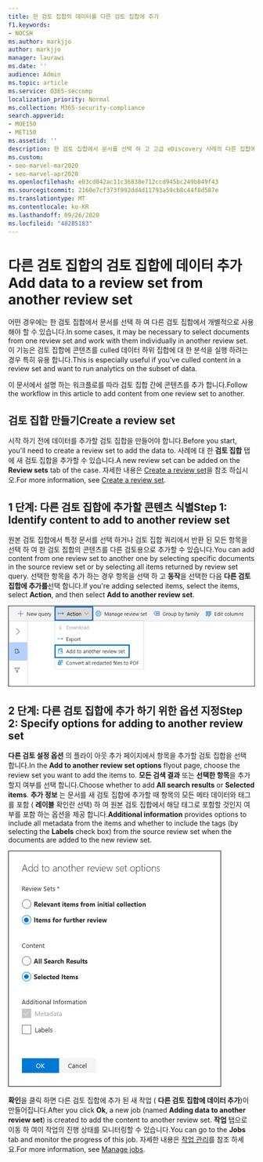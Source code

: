 ```yaml
---
title: 한 검토 집합의 데이터를 다른 검토 집합에 추가
f1.keywords:
- NOCSH
ms.author: markjjo
author: markjjo
manager: laurawi
ms.date: ''
audience: Admin
ms.topic: article
ms.service: O365-seccomp
localization_priority: Normal
ms.collection: M365-security-compliance
search.appverid:
- MOE150
- MET150
ms.assetid: ''
description: 한 검토 집합에서 문서를 선택 하 고 고급 eDiscovery 사례의 다른 집합에서 개별적으로 사용 하는 방법에 대해 알아봅니다.
ms.custom:
- seo-marvel-mar2020
- seo-marvel-apr2020
ms.openlocfilehash: e03cd042ac11c36838e712ccd945bc249b849f43
ms.sourcegitcommit: 2160e7cf373f992dd4d11793a59cb8c44f8d587e
ms.translationtype: MT
ms.contentlocale: ko-KR
ms.lasthandoff: 09/26/2020
ms.locfileid: "48285183"
---
```

# <a name="add-data-to-a-review-set-from-another-review-set"></a><span data-ttu-id="42723-103">다른 검토 집합의 검토 집합에 데이터 추가</span><span class="sxs-lookup"><span data-stu-id="42723-103">Add data to a review set from another review set</span></span>

<span data-ttu-id="42723-104">어떤 경우에는 한 검토 집합에서 문서를 선택 하 여 다른 검토 집합에서 개별적으로 사용 해야 할 수 있습니다.</span><span class="sxs-lookup"><span data-stu-id="42723-104">In some cases, it may be necessary to select documents from one review set and work with them individually in another review set.</span></span> <span data-ttu-id="42723-105">이 기능은 검토 집합에 콘텐츠를 culled 데이터 하위 집합에 대 한 분석을 실행 하려는 경우 특히 유용 합니다.</span><span class="sxs-lookup"><span data-stu-id="42723-105">This is especially useful if you've culled content in a review set and want to run analytics on the subset of data.</span></span>

<span data-ttu-id="42723-106">이 문서에서 설명 하는 워크플로를 따라 검토 집합 간에 콘텐츠를 추가 합니다.</span><span class="sxs-lookup"><span data-stu-id="42723-106">Follow the workflow in this article to add content from one review set to another.</span></span>

## <a name="create-a-review-set"></a><span data-ttu-id="42723-107">검토 집합 만들기</span><span class="sxs-lookup"><span data-stu-id="42723-107">Create a review set</span></span>

<span data-ttu-id="42723-108">시작 하기 전에 데이터를 추가할 검토 집합을 만들어야 합니다.</span><span class="sxs-lookup"><span data-stu-id="42723-108">Before you start, you'll need to create a review set to add the data to.</span></span>  <span data-ttu-id="42723-109">사례에 대 한 **검토 집합** 탭에 새 검토 집합을 추가할 수 있습니다.</span><span class="sxs-lookup"><span data-stu-id="42723-109">A new review set can be added on the **Review sets** tab of the case.</span></span> <span data-ttu-id="42723-110">자세한 내용은 [Create a review set](managing-review-sets.md#create-a-review-set)을 참조 하십시오.</span><span class="sxs-lookup"><span data-stu-id="42723-110">For more information, see [Create a review set](managing-review-sets.md#create-a-review-set).</span></span>

## <a name="step-1-identify-content-to-add-to-another-review-set"></a><span data-ttu-id="42723-111">1 단계: 다른 검토 집합에 추가할 콘텐츠 식별</span><span class="sxs-lookup"><span data-stu-id="42723-111">Step 1: Identify content to add to another review set</span></span>

<span data-ttu-id="42723-112">원본 검토 집합에서 특정 문서를 선택 하거나 검토 집합 쿼리에서 반환 된 모든 항목을 선택 하 여 한 검토 집합의 콘텐츠를 다른 검토용으로 추가할 수 있습니다.</span><span class="sxs-lookup"><span data-stu-id="42723-112">You can add content from one review set to another one by selecting specific documents in the source review set or by selecting all items returned by review set query.</span></span> <span data-ttu-id="42723-113">선택한 항목을 추가 하는 경우 항목을 선택 하 고 **동작**을 선택한 다음 **다른 검토 집합에 추가를**선택 합니다.</span><span class="sxs-lookup"><span data-stu-id="42723-113">If you're adding selected items, select the items, select **Action**, and then select **Add to another review set**.</span></span>

![작업 메뉴에서 다른 검토 집합에 추가](../media/64f2a4d4-eba3-4ab3-a3ba-d519feea3142.png)

## <a name="step-2-specify-options-for-adding-to-another-review-set"></a><span data-ttu-id="42723-115">2 단계: 다른 검토 집합에 추가 하기 위한 옵션 지정</span><span class="sxs-lookup"><span data-stu-id="42723-115">Step 2: Specify options for adding to another review set</span></span>

<span data-ttu-id="42723-116">**다른 검토 설정 옵션** 의 플라이 아웃 추가 페이지에서 항목을 추가할 검토 집합을 선택 합니다.</span><span class="sxs-lookup"><span data-stu-id="42723-116">In the **Add to another review set options** flyout page, choose the review set you want to add the items to.</span></span> <span data-ttu-id="42723-117">**모든 검색 결과** 또는 **선택한 항목**을 추가할지 여부를 선택 합니다.</span><span class="sxs-lookup"><span data-stu-id="42723-117">Choose whether to add **All search results** or **Selected items**.</span></span>  <span data-ttu-id="42723-118">**추가 정보** 는 문서를 새 검토 집합에 추가할 때 항목의 모든 메타 데이터와 태그를 포함 ( **레이블** 확인란 선택) 하 여 원본 검토 집합에서 해당 태그로 포함할 것인지 여부를 포함 하는 옵션을 제공 합니다.</span><span class="sxs-lookup"><span data-stu-id="42723-118">**Additional information** provides options to include all metadata from the items and whether to include the tags (by selecting the **Labels** check box) from the source review set when the documents are added to the new review set.</span></span>  

![다른 검토 집합에 데이터를 추가 하기 위한 옵션](../media/6440ee44-68fd-44d7-b43a-3a477345525c.png)

<span data-ttu-id="42723-120">**확인**을 클릭 하면 다른 검토 집합에 추가 된 새 작업 ( **다른 검토 집합에 데이터 추가**)이 만들어집니다.</span><span class="sxs-lookup"><span data-stu-id="42723-120">After you click **Ok**, a new job (named **Adding data to another review set**) is created to add the content to another review set.</span></span> <span data-ttu-id="42723-121">**작업** 탭으로 이동 하 여이 작업의 진행 상태를 모니터링할 수 있습니다.</span><span class="sxs-lookup"><span data-stu-id="42723-121">You can go to the **Jobs** tab and monitor the progress of this job.</span></span> <span data-ttu-id="42723-122">자세한 내용은 [작업 관리](managing-jobs-ediscovery20.md)를 참조 하세요.</span><span class="sxs-lookup"><span data-stu-id="42723-122">For more information, see [Manage jobs](managing-jobs-ediscovery20.md).</span></span>
